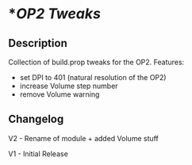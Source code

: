 # **OP2 Tweaks*
## Description
Collection of build.prop tweaks for the OP2.
Features:
 - set DPI to 401 (natural resolution of the OP2)
 - increase Volume step number
 - remove Volume warning
## Changelog

V2 - Rename of module + added Volume stuff

V1 - Initial Release
